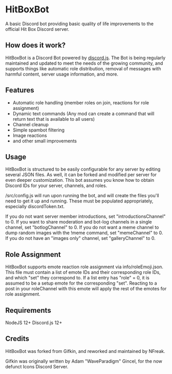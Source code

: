 # HitBoxBot
A basic Discord bot providing basic quality of life improvements to the official Hit Box Discord server.

## How does it work?
HitBoxBot is a Discord Bot powered by [discord.js](https://discord.js.org/). The Bot is being regularly maintained and updated to meet the needs of the growing community, and supports things like automatic role distribution, removal of messages with harmful content, server usage information, and more.

## Features
* Automatic role handling (member roles on join, reactions for role assignment)
* Dynamic text commands (Any mod can create a command that will return text that is available to all users)
* Channel cleanup
* Simple spambot filtering
* Image reactions
* and other small improvements

## Usage
HitBoxBot is structured to be easily configurable for any server by editing several JSON files. As well, it can be forked and modified per server for even deeper customization. This bot assumes you know how to obtain Discord IDs for your server, channels, and roles.

/src/config.js will run upon running the bot, and will create the files you'll need to get it up and running. These must be populated appropriately, especially discordToken.txt.

If you do not want server member introductions, set "introductionsChannel" to 0.
If you want to share moderation and bot-log channels in a single channel, set "botlogChannel" to 0.
If you do not want a meme channel to dump random images with the !meme command, set "memeChannel" to 0.
If you do not have an "images only" channel, set "galleryChannel" to 0.

## Role Assignment
HitBoxBot supports emote reaction role assignment via info/roleEmoji.json. This file must contain a list of emote IDs and their corresponding role IDs, and which "set" they correspond to.
If a list entry has "role" = 0, it is assumed to be a setup emote for the corresponding "set". Reacting to a post in your roleChannel with this emote will apply the rest of the emotes for role assignment.

## Requirements
NodeJS 12+
Discord.js 12+

## Credits
HitBoxBot was forked from Gifkin, and reworked and maintained by NFreak.

Gifkin was originally written by Adam "WaveParadigm" Gincel, for the now defunct Icons Discord Server.
